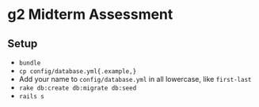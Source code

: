 # g2 Midterm Assessment

## Setup

* `bundle`
* `cp config/database.yml{.example,}`
* Add your name to `config/database.yml` in all lowercase, like `first-last`
* `rake db:create db:migrate db:seed`
* `rails s`
